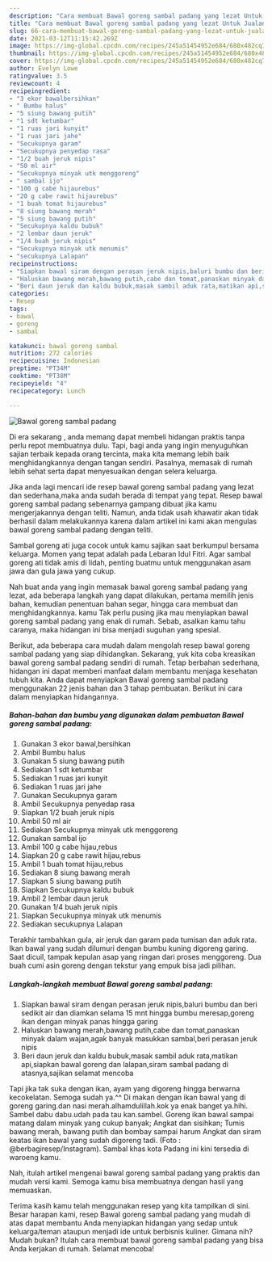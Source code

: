 ```yaml
---
description: "Cara membuat Bawal goreng sambal padang yang lezat Untuk Jualan"
title: "Cara membuat Bawal goreng sambal padang yang lezat Untuk Jualan"
slug: 66-cara-membuat-bawal-goreng-sambal-padang-yang-lezat-untuk-jualan
date: 2021-03-12T11:15:42.269Z
image: https://img-global.cpcdn.com/recipes/245a51454952e684/680x482cq70/bawal-goreng-sambal-padang-foto-resep-utama.jpg
thumbnail: https://img-global.cpcdn.com/recipes/245a51454952e684/680x482cq70/bawal-goreng-sambal-padang-foto-resep-utama.jpg
cover: https://img-global.cpcdn.com/recipes/245a51454952e684/680x482cq70/bawal-goreng-sambal-padang-foto-resep-utama.jpg
author: Evelyn Lowe
ratingvalue: 3.5
reviewcount: 4
recipeingredient:
- "3 ekor bawalbersihkan"
- " Bumbu halus"
- "5 siung bawang putih"
- "1 sdt ketumbar"
- "1 ruas jari kunyit"
- "1 ruas jari jahe"
- "Secukupnya garam"
- "Secukupnya penyedap rasa"
- "1/2 buah jeruk nipis"
- "50 ml air"
- "Secukupnya minyak utk menggoreng"
- " sambal ijo"
- "100 g cabe hijaurebus"
- "20 g cabe rawit hijaurebus"
- "1 buah tomat hijaurebus"
- "8 siung bawang merah"
- "5 siung bawang putih"
- "Secukupnya kaldu bubuk"
- "2 lembar daun jeruk"
- "1/4 buah jeruk nipis"
- "Secukupnya minyak utk menumis"
- "secukupnya Lalapan"
recipeinstructions:
- "Siapkan bawal siram dengan perasan jeruk nipis,baluri bumbu dan beri sedikit air dan diamkan selama 15 mnt hingga bumbu meresap,goreng ikan dengan minyak panas hingga garing"
- "Haluskan bawang merah,bawang putih,cabe dan tomat,panaskan minyak dalam wajan,agak banyak masukkan sambal,beri perasan jeruk nipis"
- "Beri daun jeruk dan kaldu bubuk,masak sambil aduk rata,matikan api,siapkan bawal goreng dan lalapan,siram sambal padang di atasnya,sajikan selamat mencoba"
categories:
- Resep
tags:
- bawal
- goreng
- sambal

katakunci: bawal goreng sambal 
nutrition: 272 calories
recipecuisine: Indonesian
preptime: "PT34M"
cooktime: "PT38M"
recipeyield: "4"
recipecategory: Lunch

---
```



![Bawal goreng sambal padang](https://img-global.cpcdn.com/recipes/245a51454952e684/680x482cq70/bawal-goreng-sambal-padang-foto-resep-utama.jpg)

Di era  sekarang , anda memang dapat membeli hidangan praktis tanpa perlu repot membuatnya dulu. Tapi, bagi anda yang ingin menyuguhkan sajian terbaik kepada orang tercinta, maka kita memang lebih baik menghidangkannya dengan tangan sendiri. Pasalnya, memasak di rumah lebih sehat serta dapat menyesuaikan dengan selera keluarga.

Jika anda lagi mencari ide resep bawal goreng sambal padang yang lezat dan sederhana,maka anda sudah berada di tempat yang tepat. Resep bawal goreng sambal padang  sebenarnya gampang dibuat jika kamu mengerjakannya dengan teliti. Namun, anda tidak usah khawatir akan tidak berhasil dalam melakukannya 
karena dalam artikel ini kami akan mengulas bawal goreng sambal padang dengan teliti.  

Sambal goreng ati juga cocok untuk kamu sajikan saat berkumpul bersama keluarga. Momen yang tepat adalah pada Lebaran Idul Fitri. Agar sambal goreng ati tidak amis di lidah, penting buatmu untuk menggunakan asam jawa dan gula jawa yang cukup.

Nah buat anda yang ingin memasak bawal goreng sambal padang yang lezat, ada beberapa langkah yang dapat dilakukan, pertama memilih jenis bahan, kemudian penentuan bahan segar, hingga cara membuat dan menghidangkannya. kamu Tak perlu pusing jika mau menyiapkan bawal goreng sambal padang yang enak di rumah. Sebab, asalkan kamu  tahu caranya, maka hidangan ini bisa menjadi suguhan yang spesial.

Berikut, ada beberapa cara mudah dalam mengolah resep bawal goreng sambal padang yang siap dihidangkan. Sekarang, yuk kita coba kreasikan bawal goreng sambal padang sendiri di rumah. Tetap berbahan sederhana, hidangan ini dapat memberi manfaat dalam membantu menjaga kesehatan tubuh kita. Anda dapat menyiapkan Bawal goreng sambal padang menggunakan 22 jenis bahan dan 3 tahap pembuatan. Berikut ini cara dalam menyiapkan hidangannya.

<!--inarticleads1-->

##### Bahan-bahan dan bumbu yang digunakan dalam pembuatan Bawal goreng sambal padang:

1. Gunakan 3 ekor bawal,bersihkan
1. Ambil  Bumbu halus
1. Gunakan 5 siung bawang putih
1. Sediakan 1 sdt ketumbar
1. Sediakan 1 ruas jari kunyit
1. Sediakan 1 ruas jari jahe
1. Gunakan Secukupnya garam
1. Ambil Secukupnya penyedap rasa
1. Siapkan 1/2 buah jeruk nipis
1. Ambil 50 ml air
1. Sediakan Secukupnya minyak utk menggoreng
1. Gunakan  sambal ijo
1. Ambil 100 g cabe hijau,rebus
1. Siapkan 20 g cabe rawit hijau,rebus
1. Ambil 1 buah tomat hijau,rebus
1. Sediakan 8 siung bawang merah
1. Siapkan 5 siung bawang putih
1. Siapkan Secukupnya kaldu bubuk
1. Ambil 2 lembar daun jeruk
1. Gunakan 1/4 buah jeruk nipis
1. Siapkan Secukupnya minyak utk menumis
1. Sediakan secukupnya Lalapan


Terakhir tambahkan gula, air jeruk dan garam pada tumisan dan aduk rata. Ikan bawal yang sudah dilumuri dengan bumbu kuning digoreng garing. Saat dicuil, tampak kepulan asap yang ringan dari proses menggoreng. Dua buah cumi asin goreng dengan tekstur yang empuk bisa jadi pilihan. 

<!--inarticleads2-->

##### Langkah-langkah membuat Bawal goreng sambal padang:

1. Siapkan bawal siram dengan perasan jeruk nipis,baluri bumbu dan beri sedikit air dan diamkan selama 15 mnt hingga bumbu meresap,goreng ikan dengan minyak panas hingga garing
1. Haluskan bawang merah,bawang putih,cabe dan tomat,panaskan minyak dalam wajan,agak banyak masukkan sambal,beri perasan jeruk nipis
1. Beri daun jeruk dan kaldu bubuk,masak sambil aduk rata,matikan api,siapkan bawal goreng dan lalapan,siram sambal padang di atasnya,sajikan selamat mencoba


Tapi jika tak suka dengan ikan, ayam yang digoreng hingga berwarna kecokelatan. Semoga sudah ya.^^ Di makan dengan ikan bawal yang di goreng garing.dan nasi merah.alhamdulillah.kok ya enak banget ya.hihi. Sambel dabu dabu.udah pada tau kan.sambel. Goreng ikan bawal sampai matang dalam minyak yang cukup banyak; Angkat dan sisihkan; Tumis bawang merah, bawang putih dan bombay sampai harum Angkat dan siram keatas ikan bawal yang sudah digoreng tadi. (Foto : @berbagiresep/Instagram). Sambal khas kota Padang ini kini tersedia di waroeng kamu. 

Nah, itulah artikel mengenai  bawal goreng sambal padang  yang praktis dan mudah versi kami. Semoga kamu bisa membuatnya dengan hasil yang memuaskan. 

Terima kasih kamu telah menggunakan resep yang kita tampilkan di sini. Besar harapan kami, resep  Bawal goreng sambal padang yang mudah di atas dapat membantu Anda menyiapkan hidangan yang sedap untuk keluarga/teman ataupun menjadi ide untuk berbisnis kuliner. Gimana nih? Mudah bukan? Itulah cara membuat bawal goreng sambal padang yang bisa Anda kerjakan di rumah. Selamat mencoba!


